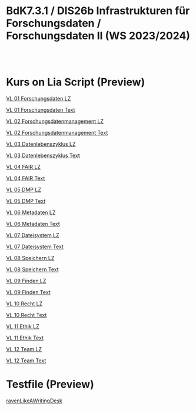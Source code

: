 # BdK7.3.1 / DIS26b Infrastrukturen für Forschungsdaten / Forschungsdaten II (WS 2023/2024)

<br>
<br>

Kurs on Lia Script (Preview)
===

[VL 01 Forschungsdaten LZ](http://liascript.github.io/course/?https://github.com/mbluemm/modul-fdII-thkoeln/blob/main/VL_01_Forschungsdaten_LZ.md)

[VL 01 Forschungsdaten Text](http://liascript.github.io/course/?https://github.com/mbluemm/modul-fdII-thkoeln/blob/main/VL_01_Forschungsdaten_Text.md)

[VL 02 Forschungsdatenmanagement LZ](http://liascript.github.io/course/?https://github.com/mbluemm/modul-fdII-thkoeln/blob/main/VL_02_Forschungsdatenmanagement_LZ.md)

[VL 02 Forschungsdatenmanagement Text](http://liascript.github.io/course/?https://github.com/mbluemm/modul-fdII-thkoeln/blob/main/VL_02_Forschungsdatenmanagement_Text.md)

[VL 03 Datenlebenszyklus LZ](http://liascript.github.io/course/?https://github.com/mbluemm/modul-fdII-thkoeln/blob/main/VL_03_Datenlebenszyklus_LZ.md)

[VL 03 Datenlebenszyklus Text](http://liascript.github.io/course/?https://github.com/mbluemm/modul-fdII-thkoeln/blob/main/VL_03_Datenlebenszyklus_Text.md)

[VL 04 FAIR LZ](http://liascript.github.io/course/?https://github.com/mbluemm/modul-fdII-thkoeln/blob/main/VL_04_FAIR_LZ.md)

[VL 04 FAIR Text](http://liascript.github.io/course/?https://github.com/mbluemm/modul-fdII-thkoeln/blob/main/VL_04_FAIR_Text.md)

[VL 05 DMP LZ](http://liascript.github.io/course/?https://github.com/mbluemm/modul-fdII-thkoeln/blob/main/VL_05_DMP_LZ.md)

[VL 05 DMP Text](http://liascript.github.io/course/?https://github.com/mbluemm/modul-fdII-thkoeln/blob/main/VL_05_DMP_Text.md)

[VL 06 Metadaten LZ](http://liascript.github.io/course/?https://github.com/mbluemm/modul-fdII-thkoeln/blob/main/VL_06_Metadaten_LZ.md)

[VL 06 Metadaten Text](http://liascript.github.io/course/?https://github.com/mbluemm/modul-fdII-thkoeln/blob/main/VL_06_Metadaten_Text.md)

[VL 07 Dateisystem LZ](http://liascript.github.io/course/?https://github.com/mbluemm/modul-fdII-thkoeln/blob/main/VL_07_Dateisystem_LZ.md)

[VL 07 Dateisystem Text](http://liascript.github.io/course/?https://github.com/mbluemm/modul-fdII-thkoeln/blob/main/VL_07_Dateisystem_Text.md)

[VL 08 Speichern LZ](http://liascript.github.io/course/?https://github.com/mbluemm/modul-fdII-thkoeln/blob/main/VL_08_Speichern_LZ.md) 

[VL 08 Speichern Text](http://liascript.github.io/course/?https://github.com/mbluemm/modul-fdII-thkoeln/blob/main/VL_08_Speichern_Text.md) 

[VL 09 Finden LZ](http://liascript.github.io/course/?https://github.com/mbluemm/modul-fdII-thkoeln/blob/main/VL_09_Finden_LZ.md)

[VL 09 Finden Text](http://liascript.github.io/course/?https://github.com/mbluemm/modul-fdII-thkoeln/blob/main/VL_09_Finden_Text.md)

[VL 10 Recht LZ](http://liascript.github.io/course/?https://github.com/mbluemm/modul-fdII-thkoeln/blob/main/VL_10_Recht_LZ.md)

[VL 10 Recht Text](http://liascript.github.io/course/?https://github.com/mbluemm/modul-fdII-thkoeln/blob/main/VL_10_Recht_Text.md)

[VL 11 Ethik LZ](http://liascript.github.io/course/?https://github.com/mbluemm/modul-fdII-thkoeln/blob/main/VL_11_Ethik_LZ.md)

[VL 11 Ethik Text](http://liascript.github.io/course/?https://github.com/mbluemm/modul-fdII-thkoeln/blob/main/VL_11_Ethik_Text.md)

[VL 12 Team LZ](http://liascript.github.io/course/?https://github.com/mbluemm/modul-fdII-thkoeln/blob/main/VL_12_Team_LZ.md)

[VL 12 Team Text](http://liascript.github.io/course/?https://github.com/mbluemm/modul-fdII-thkoeln/blob/main/VL_12_Team_Text.md)

Testfile (Preview)
===

[ravenLikeAWritingDesk](http://liascript.github.io/course/?https://github.com/mbluemm/modul-fdII-thkoeln/blob/main/ravenLikeAWritingDesk.md)
